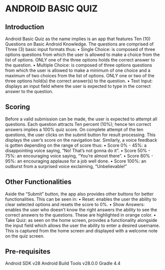 # ANDROID BASIC QUIZ

Introduction
-----------------
Android Basic Quiz as the name implies is an app that features Ten (10) Questions on Basic Android
Knowledge. The questions are comprised of Three (3) basic input formats thus:
•	Single Choice: is composed of three options questions from which the user is allowed to make a choice from the list of options. ONLY one of the three options holds the correct answer to the question.
•	Multiple Choice: is composed of three options questions from which the user is allowed to make a minimum of one choice and a maximum of two choices from the list of options. ONLY one or two of the three options hold(s) the correct answer(s) to the question.
•	Text Input: displays an input field where the user is expected to type in the correct answer to the question.

Scoring
----------
Before a valid submission can be made, the user is expected to attempt all questions. Each question attracts Ten percent (10%); hence ten correct answers implies a 100% quiz score. On complete attempt of the ten questions, the user clicks on the submit button for result processing. This displays the user’s score on the navigation bar. Similarly, a voice feedback is gotten depending on the range of score thus:
•	Score 0% - 45%: a disappointing voice saying, “No! That’s not gonna do it”.
•	Score 50% - 75%: an encouraging voice saying, “You’re almost there”.
•	Score 80% - 95%: an encouraging applause for a job well done.
•	Score 100%: an outburst from a surprised voice exclaiming, “Unbelievable!”

Other Functionalities
-----------------------------
Aside the “Submit” button, the app also provides other buttons for better functionalities. This can be seen in:
•	Reset: enables the user the ability to clear selected options and resets the score to 0%.
•	Show Answers: enables the user who doesn’t know the right answers the ability to see the correct answers to the questions. These are highlighted in orange color.
•	Take Quiz: as seen on the home screen, provides a functionality alongside the input field which allows the user the ability to enter a desired username. This is captured from the home screen and displayed with a welcome note on the quiz screen.

Pre-requisites
-------------------
Android SDK v28
Android Build Tools v28.0.0
Gradle 4.4
